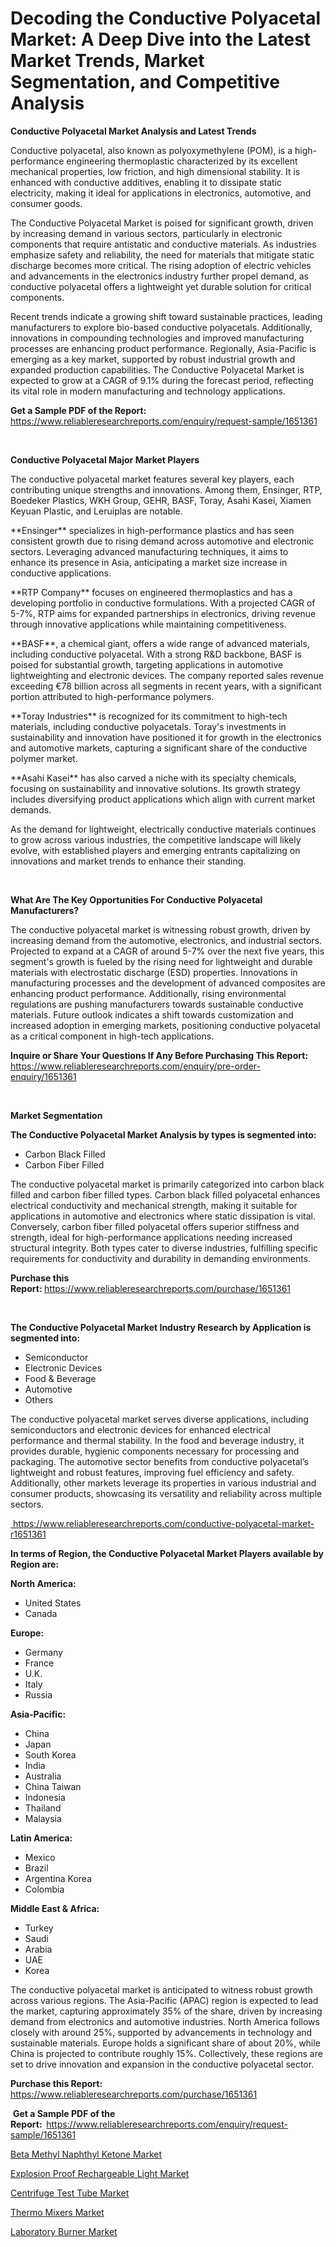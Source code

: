 <p><h1>Decoding the Conductive Polyacetal Market: A Deep Dive into the Latest Market Trends, Market Segmentation, and Competitive Analysis</h1></p><p><strong>Conductive Polyacetal Market Analysis and Latest Trends</strong></p>
<p><p>Conductive polyacetal, also known as polyoxymethylene (POM), is a high-performance engineering thermoplastic characterized by its excellent mechanical properties, low friction, and high dimensional stability. It is enhanced with conductive additives, enabling it to dissipate static electricity, making it ideal for applications in electronics, automotive, and consumer goods.</p><p>The Conductive Polyacetal Market is poised for significant growth, driven by increasing demand in various sectors, particularly in electronic components that require antistatic and conductive materials. As industries emphasize safety and reliability, the need for materials that mitigate static discharge becomes more critical. The rising adoption of electric vehicles and advancements in the electronics industry further propel demand, as conductive polyacetal offers a lightweight yet durable solution for critical components.</p><p>Recent trends indicate a growing shift toward sustainable practices, leading manufacturers to explore bio-based conductive polyacetals. Additionally, innovations in compounding technologies and improved manufacturing processes are enhancing product performance. Regionally, Asia-Pacific is emerging as a key market, supported by robust industrial growth and expanded production capabilities. The Conductive Polyacetal Market is expected to grow at a CAGR of 9.1% during the forecast period, reflecting its vital role in modern manufacturing and technology applications.</p></p>
<p><strong>Get a Sample PDF of the Report:&nbsp;</strong> <a href="https://www.reliableresearchreports.com/enquiry/request-sample/1651361?utm_campaign=16&utm_medium=2&utm_source=Github&utm_content=ia&utm_term=05112024&utm_id=conductive-polyacetal">https://www.reliableresearchreports.com/enquiry/request-sample/1651361</a></p>
<p>&nbsp;</p>
<p><strong>Conductive Polyacetal Major Market Players</strong></p>
<p><p>The conductive polyacetal market features several key players, each contributing unique strengths and innovations. Among them, Ensinger, RTP, Boedeker Plastics, WKH Group, GEHR, BASF, Toray, Asahi Kasei, Xiamen Keyuan Plastic, and Leruiplas are notable.</p><p>**Ensinger** specializes in high-performance plastics and has seen consistent growth due to rising demand across automotive and electronic sectors. Leveraging advanced manufacturing techniques, it aims to enhance its presence in Asia, anticipating a market size increase in conductive applications.</p><p>**RTP Company** focuses on engineered thermoplastics and has a developing portfolio in conductive formulations. With a projected CAGR of 5-7%, RTP aims for expanded partnerships in electronics, driving revenue through innovative applications while maintaining competitiveness.</p><p>**BASF**, a chemical giant, offers a wide range of advanced materials, including conductive polyacetal. With a strong R&D backbone, BASF is poised for substantial growth, targeting applications in automotive lightweighting and electronic devices. The company reported sales revenue exceeding €78 billion across all segments in recent years, with a significant portion attributed to high-performance polymers.</p><p>**Toray Industries** is recognized for its commitment to high-tech materials, including conductive polyacetals. Toray's investments in sustainability and innovation have positioned it for growth in the electronics and automotive markets, capturing a significant share of the conductive polymer market.</p><p>**Asahi Kasei** has also carved a niche with its specialty chemicals, focusing on sustainability and innovative solutions. Its growth strategy includes diversifying product applications which align with current market demands.</p><p>As the demand for lightweight, electrically conductive materials continues to grow across various industries, the competitive landscape will likely evolve, with established players and emerging entrants capitalizing on innovations and market trends to enhance their standing.</p></p>
<p>&nbsp;</p>
<p><strong>What Are The Key Opportunities For Conductive Polyacetal Manufacturers?</strong></p>
<p><p>The conductive polyacetal market is witnessing robust growth, driven by increasing demand from the automotive, electronics, and industrial sectors. Projected to expand at a CAGR of around 5-7% over the next five years, this segment's growth is fueled by the rising need for lightweight and durable materials with electrostatic discharge (ESD) properties. Innovations in manufacturing processes and the development of advanced composites are enhancing product performance. Additionally, rising environmental regulations are pushing manufacturers towards sustainable conductive materials. Future outlook indicates a shift towards customization and increased adoption in emerging markets, positioning conductive polyacetal as a critical component in high-tech applications.</p></p>
<p><strong>Inquire or Share Your Questions If Any Before Purchasing This Report:</strong> <a href="https://www.reliableresearchreports.com/enquiry/pre-order-enquiry/1651361?utm_campaign=16&utm_medium=2&utm_source=Github&utm_content=ia&utm_term=05112024&utm_id=conductive-polyacetal">https://www.reliableresearchreports.com/enquiry/pre-order-enquiry/1651361</a></p>
<p>&nbsp;</p>
<p><strong>Market Segmentation</strong></p>
<p><strong>The Conductive Polyacetal Market Analysis by types is segmented into:</strong></p>
<p><ul><li>Carbon Black Filled</li><li>Carbon Fiber Filled</li></ul></p>
<p><p>The conductive polyacetal market is primarily categorized into carbon black filled and carbon fiber filled types. Carbon black filled polyacetal enhances electrical conductivity and mechanical strength, making it suitable for applications in automotive and electronics where static dissipation is vital. Conversely, carbon fiber filled polyacetal offers superior stiffness and strength, ideal for high-performance applications needing increased structural integrity. Both types cater to diverse industries, fulfilling specific requirements for conductivity and durability in demanding environments.</p></p>
<p><strong>Purchase this Report:&nbsp;</strong><a href="https://www.reliableresearchreports.com/purchase/1651361?utm_campaign=16&utm_medium=2&utm_source=Github&utm_content=ia&utm_term=05112024&utm_id=conductive-polyacetal">https://www.reliableresearchreports.com/purchase/1651361</a></p>
<p>&nbsp;</p>
<p><strong>The Conductive Polyacetal Market Industry Research by Application is segmented into:</strong></p>
<p><ul><li>Semiconductor</li><li>Electronic Devices</li><li>Food & Beverage</li><li>Automotive</li><li>Others</li></ul></p>
<p><p>The conductive polyacetal market serves diverse applications, including semiconductors and electronic devices for enhanced electrical performance and thermal stability. In the food and beverage industry, it provides durable, hygienic components necessary for processing and packaging. The automotive sector benefits from conductive polyacetal’s lightweight and robust features, improving fuel efficiency and safety. Additionally, other markets leverage its properties in various industrial and consumer products, showcasing its versatility and reliability across multiple sectors.</p></p>
<p><a href="https://www.reliableresearchreports.com/conductive-polyacetal-market-r1651361?utm_campaign=16&utm_medium=2&utm_source=Github&utm_content=ia&utm_term=05112024&utm_id=conductive-polyacetal">&nbsp;https://www.reliableresearchreports.com/conductive-polyacetal-market-r1651361</a></p>
<p><strong>In terms of Region, the Conductive Polyacetal Market Players available by Region are:</strong></p>
<p>
    <p> <strong> North America: </strong>
        <ul>
            <li>United States</li>
            <li>Canada</li>
        </ul>
        </p> 
    <p> <strong> Europe: </strong>
        <ul>
            <li>Germany</li>
            <li>France</li>
            <li>U.K.</li>
            <li>Italy</li>
            <li>Russia</li>
        </ul>
        </p> 
    <p> <strong> Asia-Pacific: </strong>
        <ul>
            <li>China</li>
            <li>Japan</li>
            <li>South Korea</li>
            <li>India</li>
            <li>Australia</li>
            <li>China Taiwan</li>
            <li>Indonesia</li>
            <li>Thailand</li>
            <li>Malaysia</li>
        </ul>
        </p> 
    <p> <strong> Latin America: </strong>
        <ul>
            <li>Mexico</li>
            <li>Brazil</li>
            <li>Argentina Korea</li>
            <li>Colombia</li>
        </ul>
        </p> 
    <p> <strong> Middle East & Africa: </strong>
        <ul>
            <li>Turkey</li>
            <li>Saudi</li>
            <li>Arabia</li>
            <li>UAE</li>
            <li>Korea</li>
        </ul>
    </p>
    </p>
<p><p>The conductive polyacetal market is anticipated to witness robust growth across various regions. The Asia-Pacific (APAC) region is expected to lead the market, capturing approximately 35% of the share, driven by increasing demand from electronics and automotive industries. North America follows closely with around 25%, supported by advancements in technology and sustainable materials. Europe holds a significant share of about 20%, while China is projected to contribute roughly 15%. Collectively, these regions are set to drive innovation and expansion in the conductive polyacetal sector.</p></p>
<p><strong>Purchase this Report: </strong><a href="https://www.reliableresearchreports.com/purchase/1651361?utm_campaign=16&utm_medium=2&utm_source=Github&utm_content=ia&utm_term=05112024&utm_id=conductive-polyacetal">https://www.reliableresearchreports.com/purchase/1651361</a></p>
<p>&nbsp;<strong>Get a Sample PDF of the Report:&nbsp;&nbsp;</strong><a href="https://www.reliableresearchreports.com/enquiry/request-sample/1651361?utm_campaign=16&utm_medium=2&utm_source=Github&utm_content=ia&utm_term=05112024&utm_id=conductive-polyacetal">https://www.reliableresearchreports.com/enquiry/request-sample/1651361</a></p>
<p><strong></strong></p>
<p><p><a href="https://github.com/boringzqthorperec/Market-Research-Report-List-1/blob/main/beta-methyl-naphthyl-ketone-market.md?utm_campaign=16&utm_medium=2&utm_source=Github&utm_content=ia&utm_term=05112024&utm_id=conductive-polyacetal">Beta Methyl Naphthyl Ketone Market</a></p><p><a href="https://github.com/cecilahoi7/Market-Research-Report-List-1/blob/main/explosion-proof-rechargeable-light-market.md?utm_campaign=16&utm_medium=2&utm_source=Github&utm_content=ia&utm_term=05112024&utm_id=conductive-polyacetal">Explosion Proof Rechargeable Light Market</a></p><p><a href="https://issuu.com/reportprime-2/docs/centrifuge-test-tube-market-size-20_0cf1bfc4bb30a8?utm_campaign=16&utm_medium=2&utm_source=Github&utm_content=ia&utm_term=05112024&utm_id=conductive-polyacetal">Centrifuge Test Tube Market</a></p><p><a href="https://issuu.com/reportprime-2/docs/thermo-mixers-market-size-2030.pptx_73da24dce2cf50?utm_campaign=16&utm_medium=2&utm_source=Github&utm_content=ia&utm_term=05112024&utm_id=conductive-polyacetal">Thermo Mixers Market</a></p><p><a href="https://issuu.com/reportprime-2/docs/laboratory-burner-market-size-2030._e08a000d777eb1?utm_campaign=16&utm_medium=2&utm_source=Github&utm_content=ia&utm_term=05112024&utm_id=conductive-polyacetal">Laboratory Burner Market</a></p></p>